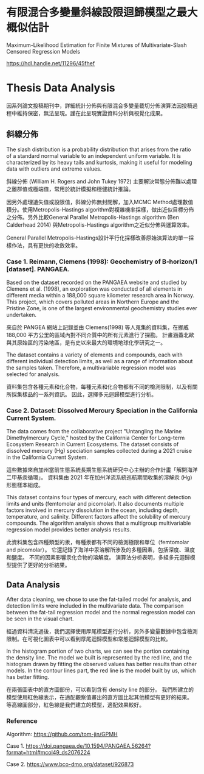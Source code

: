 # 有限混合多變量斜線設限迴歸模型之最大概似估計
Maximum-Likelihood Estimation for Finite Mixtures of Multivariate-Slash Censored Regression Models

https://hdl.handle.net/11296/45fhef

# Thesis Data Analysis
因系列論文投稿期刊中，詳細統計分佈與有限混合多變量截切分佈演算法因投稿過程中維持保密，無法呈現。謹在此呈現實證資料分析與視覺化成果。

## 斜線分佈
The slash distribution is a probability distribution that arises from the ratio of a standard normal variable to an independent uniform variable. It is characterized by its heavy tails and kurtosis, making it useful for modeling data with outliers and extreme values.

斜線分佈 (William H. Rogers and John Tukey 1972) 主要解決常態分佈難以處理之離群值或極端值，常用於統計模擬和穩健統計推論。

因另外處理遺失值或設限值，斜線分佈無封閉解，加入MCMC Method處理數值積分。使用Metropolis-Hastings algorithm對複雜機率採樣，做出近似目標分佈之分佈。另外比較General Parallel Metropolis-Hastings algorithm (Ben Calderhead 2014) 與Metropolis-Hastings algorithm之近似分佈與運算效率。

General Parallel Metropolis-Hastings設計平行化採樣改善原始演算法的單一採樣作法，具有更快的收斂效率。

### Case 1. Reimann, Clemens (1998): Geochemistry of B-horizon/1 [dataset]. PANGAEA.
Based on the dataset recorded on the PANGAEA website and studied by Clemens et al. (1998), an exploration was conducted of all elements in different media within a 188,000 square kilometer research area in Norway. 
This project, which covers polluted areas in Northern Europe and the Pristine Zone, is one of the largest environmental geochemistry studies ever undertaken.

來自於 PANGEA 網站上記錄並由 Clemens(1998) 等人蒐集的資料集，在挪威 188,000 平方公里的區域內對不同介質中的所有元素進行了探勘。
計畫涵蓋北歐與其原始區的污染地區，是有史以來最大的環境地球化學研究之一。

The dataset contains a variety of elements and compounds, each with different individual detection limits, as well as a range of information about the samples taken. 
Therefore, a multivariable regression model was selected for analysis.

資料集包含各種元素和化合物，每種元素和化合物都有不同的檢測限制，以及有關所採集樣品的一系列資訊。
因此，選擇多元迴歸模型進行分析。

### Case 2. Dataset: Dissolved Mercury Speciation in the California Current System. 
The data comes from the collaborative project "Untangling the Marine Dimethylmercury Cycle," hosted by the California Center for Long-term Ecosystem Research in Current Ecosystems. 
The dataset consists of dissolved mercury (Hg) speciation samples collected during a 2021 cruise in the California Current System.

這些數據來自加州當前生態系統長期生態系統研究中心主辦的合作計畫「解開海洋二甲基汞循環」。
資料集由 2021 年在加州洋流系統巡航期間收集的溶解汞 (Hg) 形態樣本組成。

This dataset contains four types of mercury, each with different detection limits and units (femtomolar and picomolar). 
It also documents multiple factors involved in mercury dissolution in the ocean, including depth, temperature, and salinity. 
Different factors affect the solubility of mercury compounds. 
The algorithm analysis shows that a multigroup multivariable regression model provides better analysis results.

此資料集包含四種類型的汞，每種汞都有不同的檢測極限和單位（femtomolar and picomolar）。
它還記錄了海洋中汞溶解所涉及的多種因素，包括深度、溫度和鹽度。
不同的因素影響汞化合物的溶解度。
演算法分析表明，多組多元迴歸模型提供了更好的分析結果。

## Data Analysis
After data cleaning, we chose to use the fat-tailed model for analysis, and detection limits were included in the multivariate data. 
The comparison between the fat-tail regression model and the normal regression model can be seen in the visual chart.

經過資料清洗過後，我們選擇使用厚尾模型進行分析，另外多變量數據中包含檢測限制。在可視化圖表中可以看到厚尾迴歸模型和常態迴歸模型的比較。

In the histogram portion of two charts, we can see the portion containing the density line.
The model we built is represented by the red line, and the histogram drawn by fitting the observed values ​​has better results than other models.
In the contour lines part, the red line is the model built by us, which has better fitting.

在兩張圖表中的直方圖部份，可以看到含有 density line 的部分。
我們所建立的模型使用紅色線表示，在適配觀察值畫出的直方圖比起其他模型有更好的結果。
等高線圖部分，紅色線是我們建立的模型，適配效果較好。

### Reference
Algorithm: https://github.com/tom-jin/GPMH

Case 1. https://doi.pangaea.de/10.1594/PANGAEA.56264?format=html#mcol49_ds2076224

Case 2. https://www.bco-dmo.org/dataset/926873
